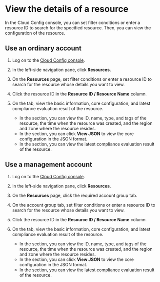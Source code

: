 # View the details of a resource

In the Cloud Config console, you can set filter conditions or enter a resource ID to search for the specified resource. Then, you can view the configuration of the resource.

## Use an ordinary account

1.  Log on to the [Cloud Config console](https://config.console.aliyun.com).

2.  In the left-side navigation pane, click **Resources**.

3.  On the **Resources** page, set filter conditions or enter a resource ID to search for the resource whose details you want to view.

4.  Click the resource ID in the **Resource ID / Resource Name** column.

5.  On the tab, view the basic information, core configuration, and latest compliance evaluation result of the resource.

    -   In the section, you can view the ID, name, type, and tags of the resource, the time when the resource was created, and the region and zone where the resource resides.
    -   In the section, you can click **View JSON** to view the core configuration in the JSON format.
    -   In the section, you can view the latest compliance evaluation result of the resource.

## Use a management account

1.  Log on to the [Cloud Config console](https://config.console.aliyun.com).

2.  In the left-side navigation pane, click **Resources**.

3.  On the **Resources** page, click the required account group tab.

4.  On the account group tab, set filter conditions or enter a resource ID to search for the resource whose details you want to view.

5.  Click the resource ID in the **Resource ID / Resource Name** column.

6.  On the tab, view the basic information, core configuration, and latest compliance evaluation result of the resource.

    -   In the section, you can view the ID, name, type, and tags of the resource, the time when the resource was created, and the region and zone where the resource resides.
    -   In the section, you can click **View JSON** to view the core configuration in the JSON format.
    -   In the section, you can view the latest compliance evaluation result of the resource.

